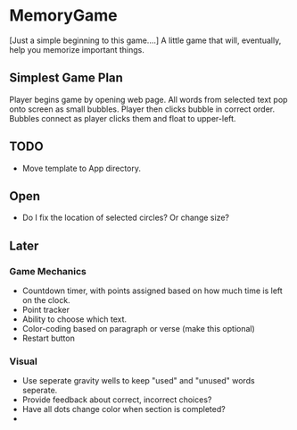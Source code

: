# MemoryGame
[Just a simple beginning to this game....] A little game that will, eventually, help you memorize important things.

## Simplest Game Plan
Player begins game by opening web page. All words from selected text pop onto screen as small bubbles. Player then clicks bubble in correct order. Bubbles connect as player clicks them and float to upper-left.

## TODO
* Move template to App directory.


## Open
* Do I fix the location of selected circles? Or change size?


## Later 
### Game Mechanics
* Countdown timer, with points assigned based on how much time is left on the clock.  
* Point tracker
* Ability to choose which text.
* Color-coding based on paragraph or verse (make this optional)
* Restart button 


### Visual
* Use seperate gravity wells to keep "used" and "unused" words seperate.
* Provide feedback about correct, incorrect choices?
* Have all dots change color when section is completed?
* 

